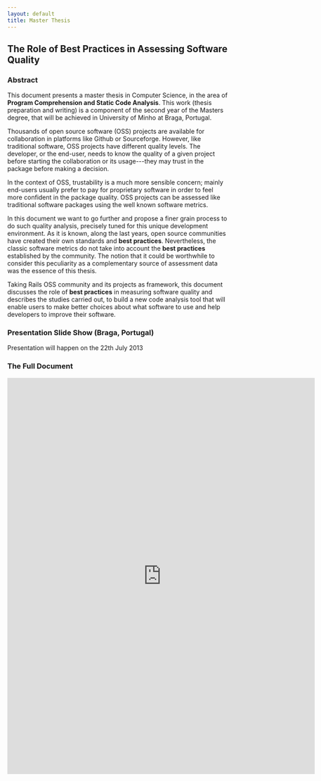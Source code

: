 ```yaml
---
layout: default
title: Master Thesis
---
```


The Role of Best Practices in Assessing Software Quality
--------------------------------------------------------
### Abstract

This document presents a master thesis in Computer Science, in the area of <b>Program Comprehension and Static Code Analysis</b>.
This work (thesis preparation and writing) is a component of the second year of the Masters degree,
that will be achieved in University of Minho at Braga, Portugal. 

Thousands of open source software (OSS) projects are available for collaboration in platforms like Github or Sourceforge.
However, like traditional software, OSS projects have different quality levels.
The developer, or the end-user, needs to know the quality of a given project before starting the collaboration
or its usage---they may trust in the package before making a decision.

In the context of OSS, trustability is a much more sensible concern; mainly end-users usually prefer to pay for
proprietary software in order to feel more confident in the package quality.
OSS projects can be assessed like traditional software packages using the well known software metrics.

In this document we want to go further and propose a finer grain process to do such quality analysis,
precisely tuned for this unique development environment.
As it is known, along the last years, open source communities have created their own standards and  <b>best practices</b>.
Nevertheless, the classic software metrics do not take into account the <b>best practices</b>
established by the community.
The notion that it could be worthwhile to consider this peculiarity as a complementary source of assessment data 
was the essence of this thesis.

Taking Rails OSS community and its projects as framework, this document discusses the role of
<b>best practices</b> in measuring software quality and describes the studies carried out, to build a new code analysis tool that 
will enable users to make better choices about what software to use and help developers to improve their software.



### Presentation Slide Show (Braga, Portugal)

Presentation will happen on the 22th July 2013

### The Full Document

<iframe src=
  "http://docs.google.com/gview?url=https://github.com/regedor/Master-Thesis/raw/master/Thesis/thesis.pdf&embedded=true"
  style="width:700px; height:900px;" frameborder="0"></iframe>
